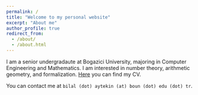 ```yaml
---
permalink: /
title: "Welcome to my personal website"
excerpt: "About me"
author_profile: true
redirect_from: 
  - /about/
  - /about.html
---
```


I am a senior undergradaute at Bogazici University, majoring in Computer Engineering and Mathematics. I am interested in number theory, arithmetic geometry, and formalization. [Here](https://bilalaytekin.github.io/files/Bilal_Aytekin_CV.pdf) you can find my CV.

You can contact me at ``bilal (dot) aytekin (at) boun (dot) edu (dot) tr``.